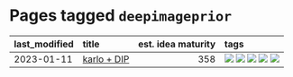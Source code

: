 # Pages tagged `deepimageprior`

|last_modified|title|est. idea maturity|tags
|:---|:---|---:|:---|
|2023-01-11|[karlo + DIP](../karlo-dip.md)|358|[![](https://img.shields.io/badge/tag-deepimageprior-3f3dc3)](../tags/deepimageprior.md) [![](https://img.shields.io/badge/tag-experimental-6a156e)](../tags/experimental.md) [![](https://img.shields.io/badge/tag-imagegeneration-cdef47)](../tags/imagegeneration.md) [![](https://img.shields.io/badge/tag-prior-99b5f2)](../tags/prior.md) [![](https://img.shields.io/badge/tag-wip-eac1b9)](../tags/wip.md)|